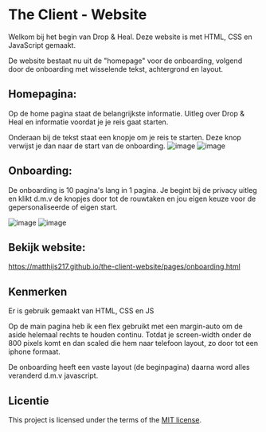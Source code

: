 # The Client - Website

Welkom bij het begin van Drop & Heal. Deze website is met HTML, CSS en JavaScript gemaakt. 

De website bestaat nu uit de "homepage" voor de onboarding, volgend door de onboarding met wisselende tekst, achtergrond en layout.

## Homepagina:

Op de home pagina staat de belangrijkste informatie. Uitleg over Drop & Heal en informatie voordat je je reis gaat starten. 

Onderaan bij de tekst staat een knopje om je reis te starten. Deze knop verwijst je dan naar de start van de onboarding.
![image](https://github.com/user-attachments/assets/3c54828a-548e-457e-af47-3a0bb4d96195)
![image](https://github.com/user-attachments/assets/abf98305-3085-4498-bbb9-82d48e167b55)

## Onboarding:

De onboarding is 10 pagina's lang in 1 pagina. Je begint bij de privacy uitleg en klikt d.m.v de knopjes door tot de rouwtaken en jou eigen keuze voor de gepersonaliseerde of eigen start.

![image](https://github.com/user-attachments/assets/de883992-e841-409a-becd-f4ceb683ba3b)
![image](https://github.com/user-attachments/assets/f2b82fab-fb8c-4bbe-8154-13cc4c3e0e50)

## Bekijk website:

https://matthijs217.github.io/the-client-website/pages/onboarding.html

## Kenmerken

Er is gebruik gemaakt van HTML, CSS en JS

Op de main pagina heb ik een flex gebruikt met een margin-auto om de aside helemaal rechts te houden continu. Totdat je screen-width onder de 800 pixels komt en dan scaled die hem naar telefoon layout, zo door tot een iphone formaat. 

De onboarding heeft een vaste layout (de beginpagina) daarna word alles veranderd d.m.v javascript. 

## Licentie

This project is licensed under the terms of the [MIT license](./LICENSE).
